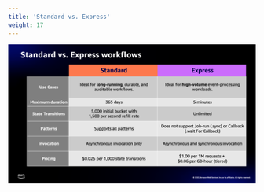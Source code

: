 ```yaml
---
title: 'Standard vs. Express'
weight: 17
---
```


![Standard vs. Express](/static/intro-standard-express.png)
